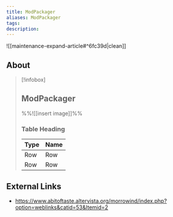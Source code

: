 ```yaml
---
title: ModPackager
aliases: ModPackager
tags: 
description:
---
```


![[maintenance-expand-article#^6fc39d|clean]]

## About

> [!infobox]
> 
> ## ModPackager
> 
> %%![[insert image]]%%
> 
> ### Table Heading
> 
> | Type | Name |
> | --- | --- |
> | Row | Row |
> | Row | Row |

## External Links

- https://www.abitoftaste.altervista.org/morrowind/index.php?option=weblinks&catid=53&Itemid=2